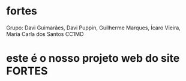 # fortes
Grupo: Davi Guimarães, Davi Puppin,  Guilherme Marques, Ícaro Vieira, Maria Carla dos Santos
CC1MD
<h1>este é o nosso projeto web do site FORTES</h1>
